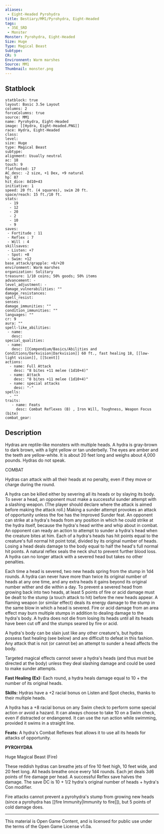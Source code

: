 ```yaml
---
aliases:
 - Eight-Headed Pyrohydra
title: Bestiary/MM1/Pyrohydra, Eight-Headed
tags: 
 - 35E_SRD
 - Monster
Monster: Pyrohydra, Eight-Headed
Size: Huge
Type: Magical Beast
Subtype: 
CR: 9
Environnent: Warm marshes
Source: MM1
Thumbnail: monster.png
---
```


## Statblock

```statblock
statblock: true
layout: Basic 3.5e Layout
columns: 2
forceColumns: true
source: MM1 
name: Pyrohydra, Eight-Headed
image: [[Hydra, Eight-Headed.PNG]]
race: Hydra, Eight-Headed
class: 
level: 
size: Huge
type: Magical Beast
subtype: 
alignment: Usually neutral
ac: 18
touch: 9
flatfooted: 17
AC_desc: -2 size, +1 Dex, +9 natural
hp: 87
hit_dice: 8d10+43
initiative: 1
speed: 20 ft. (4 squares), swim 20 ft.
space/reach: 15 ft./10 ft.
stats:
  - 19
  - 12
  - 20
  - 2
  - 10
  - 9
saves:
 - Fortitude : 11
 - Reflex : 7
 - Will : 4
skillsaves:
 - Listen: +7
 - Spot: +8
 - Swim: +12
base_attack/grapple: +8/+20
environment: Warm marshes
organization: Solitary
treasure: 1/10 coins; 50% goods; 50% items
advancement: -
level_adjustment: -
damage_vulnerabilities: ""
damage_resistances: 
spell_resist: 
senses: 
damage_immunities: ""
condition_immunities: ""
languages: ""
cr: 9
aura: ""
spell-like_abilities:
 - name: 
   desc: 
special_qualities:
 - name:
   desc: [[Compendium/Basics/Abilities and Conditions/Darkvision|Darkvision]] 60 ft., fast healing 18, [[low-light vision]], [[Scent]]
actions:
  - name: Full Attack
    desc: "8 bites +11 melee (1d10+4)"
  - name: Attack
    desc: "8 bites +11 melee (1d10+4)"
  - name: special attacks
    desc: "-"
spells:
  - ""
traits:
   - name: Feats
     desc: Combat Reflexes (B) , Iron Will, Toughness, Weapon Focus (bite)
combat_gear:  
```

## Description



Hydras are reptile-like monsters with multiple heads. A hydra is gray-brown to dark brown, with a light yellow or tan underbelly. The eyes are amber and the teeth are yellow-white. It is about 20 feet long and weighs about 4,000 pounds. Hydras do not speak.

COMBAT

Hydras can attack with all their heads at no penalty, even if they move or charge during the round.

A hydra can be killed either by severing all its heads or by slaying its body. To sever a head, an opponent must make a successful sunder attempt with a slashing weapon. (The player should declare where the attack is aimed before making the attack roll.) Making a sunder attempt provokes an attack of opportunity unless the foe has the Improved Sunder feat. An opponent can strike at a hydra's heads from any position in which he could strike at the hydra itself, because the hydra's head writhe and whip about in combat. An opponent can ready an action to attempt to sunder a hydra's head when the creature bites at him. Each of a hydra's heads has hit points equal to the creature's full normal hit point total, divided by its original number of heads. Losing a head deals damage to the body equal to half the head's full normal hit points. A natural reflex seals the neck shut to prevent further blood loss. A hydra can no longer attack with a severed head but takes no other penalties.

Each time a head is severed, two new heads spring from the stump in 1d4 rounds. A hydra can never have more than twice its original number of heads at any one time, and any extra heads it gains beyond its original number wither and die within a day. To prevent a severed head from growing back into two heads, at least 5 points of fire or acid damage must be dealt to the stump (a touch attack to hit) before the new heads appear. A flaming weapon (or similar effect) deals its energy damage to the stump in the same blow in which a head is severed. Fire or acid damage from an area effect may burn multiple stumps in addition to dealing damage to the hydra's body. A hydra does not die from losing its heads until all its heads have been cut off and the stumps seared by fire or acid.

A hydra's body can be slain just like any other creature's, but hydras possess fast healing (see below) and are difficult to defeat in this fashion. Any attack that is not (or cannot be) an attempt to sunder a head affects the body.

Targeted magical effects cannot sever a hydra's heads (and thus must be directed at the body) unless they deal slashing damage and could be used to make sunder attempts.


**Fast Healing (Ex):** Each round, a hydra heals damage equal to 10 + the number of its original heads.


**Skills:** Hydras have a +2 racial bonus on Listen and Spot checks, thanks to their multiple heads.

A hydra has a +8 racial bonus on any Swim check to perform some special action or avoid a hazard. It can always choose to take 10 on a Swim check, even if distracted or endangered. It can use the run action while swimming, provided it swims in a straight line.


**Feats:** A hydra's Combat Reflexes feat allows it to use all its heads for attacks of opportunity.


**PYROHYDRA**


Huge Magical Beast (Fire)

These reddish hydras can breathe jets of fire 10 feet high, 10 feet wide, and 20 feet long. All heads breathe once every 1d4 rounds. Each jet deals 3d6 points of fire damage per head. A successful Reflex save halves the damage. The save DC is 10 + 1/2 hydra's original number of heads + hydra's Con modifier.

Fire attacks cannot prevent a pyrohydra's stump from growing new heads (since a pyrohydra has [[fire Immunity|Immunity to fire]]), but 5 points of cold damage does.


---

This material is Open Game Content, and is licensed for public use under the terms of the Open Game License v1.0a.
